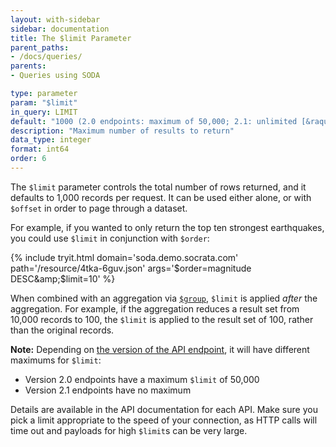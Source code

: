 ```yaml
---
layout: with-sidebar
sidebar: documentation
title: The $limit Parameter
parent_paths: 
- /docs/queries/
parents: 
- Queries using SODA

type: parameter
param: "$limit"
in_query: LIMIT
default: "1000 (2.0 endpoints: maximum of 50,000; 2.1: unlimited [&raquo;](/docs/endpoints.html))" 
description: "Maximum number of results to return"
data_type: integer
format: int64
order: 6
---
```


The `$limit` parameter controls the total number of rows returned, and it defaults to 1,000 records per request. It can be used either alone, or with `$offset` in order to page through a dataset.

For example, if you wanted to only return the top ten strongest earthquakes, you could use `$limit` in conjunction with `$order`:

{% include tryit.html domain='soda.demo.socrata.com' path='/resource/4tka-6guv.json' args='$order=magnitude DESC&amp;$limit=10' %}

When combined with an aggregation via [`$group`](/docs/queries/group.html), `$limit` is applied _after_ the aggregation. For example, if the aggregation reduces a result set from 10,000 records to 100, the `$limit` is applied to the result set of 100, rather than the original records.

<div class="alert alert-info">
  <p><strong>Note:</strong> Depending on <a href="/docs/endpoints.html">the version of the API endpoint</a>, it will have different maximums for <code>$limit</code>:</p>
  <ul>
    <li>Version 2.0 endpoints have a maximum <code>$limit</code> of 50,000</li>
    <li>Version 2.1 endpoints have no maximum</li>
  </ul>
  <p>Details are available in the API documentation for each API. Make sure you pick a limit appropriate to the speed of your connection, as HTTP calls will time out and payloads for high <code>$limit</code>s can be very large.</p>
</div>
